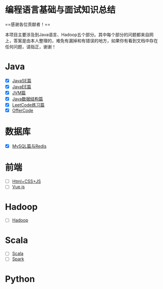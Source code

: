 # 编程语言基础与面试知识总结

==感谢各位贡献者！==

本项目主要涉及到Java语言、Hadoop五个部分。其中每个部分的问题都来自网上，答案是由本人整理的，难免有漏掉和有错误的地方，如果你有看到文档中存在任何问题，请指正，谢谢！

# Java
* [x] [JavaSE篇](https://github.com/Zhang-Yixuan/Program-Basic-Knowledge/blob/master/JavaSE/JavaSE.md)
* [x] [JavaEE篇](https://github.com/Zhang-Yixuan/Program-Basic-Knowledge/blob/master/JavaEE/JavaEE.md)
* [x] [JVM篇](https://github.com/Zhang-Yixuan/Program-Basic-Knowledge/blob/master/JVM/JVM.md)
* [x] [Java数据结构篇](https://github.com/Zhang-Yixuan/JavaDataStruct/blob/master/README.md)
* [x] [LeetCode练习篇](https://github.com/Zhang-Yixuan/LeetCodeTest)
* [x] [OfferCode](https://github.com/Zhang-Yixuan/OfferCode)

# 数据库
* [x] [MySQL篇与Redis](https://github.com/Zhang-Yixuan/Program-Basic-Knowledge/blob/master/DB/DB.md)

# 前端
* [ ] [Html+CSS+JS](https://)
* [ ] [Vue.js](https://)

# Hadoop
* [ ] [Hadoop](https://)

# Scala
* [ ] [Scala](https://)
* [ ] [Spark](https://)

# Python



